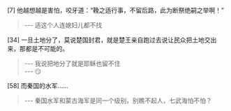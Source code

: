 
[7] 他越想越是害怕，咬牙道：“鞔之适行事，不留后路，此为断祭绝嗣之举啊！”
>--- 适这个人连媳妇儿都不找<br>

[34] 一旦土地分了，莫说楚国封君，就是楚王亲自跑过去说让民众把土地交出来，那都是不可能的。
>--- 我说把地分了就是耶稣也留不住<br>
>--- 😏<br>

[58] 而秦国的水军……
>--- 秦国水军和蒙古海军是同一个级别，别瞧不起人，七武海怕不怕？<br>
